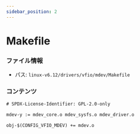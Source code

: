 ```yaml
---
sidebar_position: 2
---
```

# Makefile

### ファイル情報

- パス: `linux-v6.12/drivers/vfio/mdev/Makefile`

### コンテンツ

```txt
# SPDX-License-Identifier: GPL-2.0-only

mdev-y := mdev_core.o mdev_sysfs.o mdev_driver.o

obj-$(CONFIG_VFIO_MDEV) += mdev.o

```
